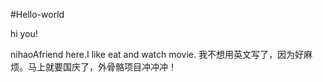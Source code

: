 #Hello-world

hi you!

nihaoAfriend here.I like eat and watch movie.
我不想用英文写了，因为好麻烦。马上就要国庆了，外骨骼项目冲冲冲！
